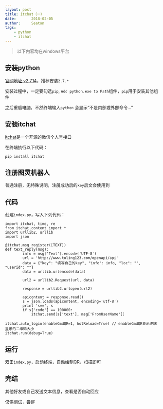 ```yaml
---
layout: post
title: itchat（一）
date:       2018-02-05
author:     Seaton
tags:
    - python
    - itchat
---
```


> 以下内容均在windows平台

## 安装python

[官网地址 v2.7.14](https://www.python.org/downloads/)，推荐安装`2.7.*`

安装过程中，一定要勾选`pip`, `Add python.exe to Path`组件，`pip`用于安装其他组件

之后重启电脑，不然终端输入`python` 会显示“不是内部或外部命令...”

## 安装itchat

[itchat](http://itchat.readthedocs.io/zh/latest/)是一个开源的微信个人号接口

在终端执行以下代码：
    
    pip install itchat

## 注册图灵机器人

普通注册，无特殊说明，注册成功后的`key`后文会使用到

## 代码

创建`index.py`，写入下列代码：

    import itchat, time, re
    from itchat.content import *
    import urllib2, urllib
    import json
    
    @itchat.msg_register([TEXT])
    def text_reply(msg):
    		info = msg['Text'].encode('UTF-8')
    		url = 'http://www.tuling123.com/openapi/api'
    		data = {"key": "填写自己的key", "info": info, "loc": "", "userid": ""}
    		data = urllib.urlencode(data)
    		
    		url2 = urllib2.Request(url, data)
    		
    		response = urllib2.urlopen(url2)
    		
    		apicontent = response.read()
    		s = json.loads(apicontent, encoding='utf-8')
    		print 's==', s
    		if s['code'] == 100000:
    			itchat.send(s['text'], msg['FromUserName'])
    			
    itchat.auto_login(enableCmdQR=1, hotReload=True) // enableCmdQR表示终端显示的二维码大小
    itchat.run(debug=True)
    
## 运行

双击`index.py`，启动终端，自动绘制QR，扫描即可

## 完结

其他好友或自己发送文本信息，查看是否自动回应

仅供测试，尝鲜

